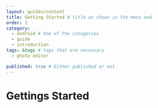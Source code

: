 ```yaml
---
layout: guides/content
title: Getting Started # title as shown in the menu and 
order: 1
category: 
  - android # One of the categories
  - guide
  - introduction
tags: &tags # tags that are necessary
  - photo editor 

published: true # Either published or not 
---
```


# Gettings Started
